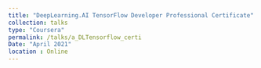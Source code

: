 ```yaml
---
title: "DeepLearning.AI TensorFlow Developer Professional Certificate"
collection: talks
type: "Coursera"
permalink: /talks/a_DLTensorflow_certi
Date: "April 2021"
location : Online
---
```

